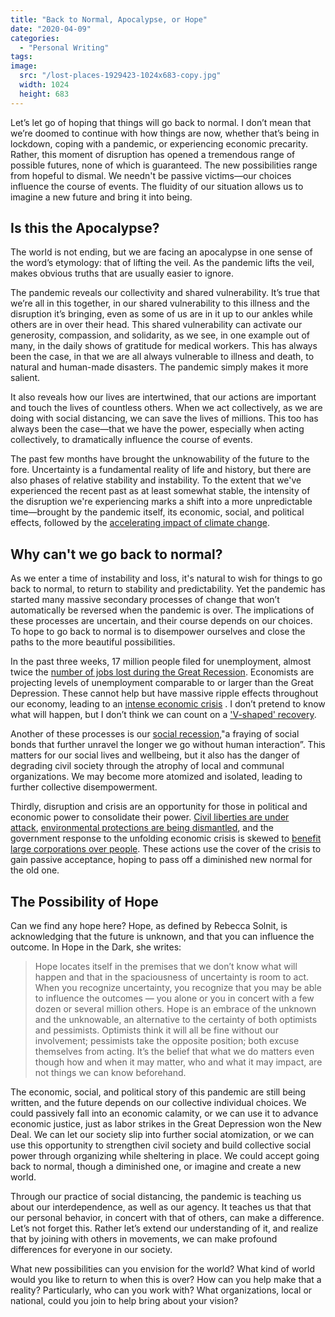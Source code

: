 ```yaml
---
title: "Back to Normal, Apocalypse, or Hope"
date: "2020-04-09"
categories: 
  - "Personal Writing"
tags: 
image: 
  src: "/lost-places-1929423-1024x683-copy.jpg"
  width: 1024
  height: 683
---
```


Let’s let go of hoping that things will go back to normal. I don’t mean that we’re doomed to continue with how things are now, whether that’s being in lockdown, coping with a pandemic, or experiencing economic precarity. Rather, this moment of disruption has opened a tremendous range of possible futures, none of which is guaranteed. The new possibilities range from hopeful to dismal. We needn't be passive victims—our choices influence the course of events. The fluidity of our situation allows us to imagine a new future and bring it into being.

## Is this the Apocalypse?

The world is not ending, but we are facing an apocalypse in one sense of the word’s etymology: that of lifting the veil. As the pandemic lifts the veil, makes obvious truths that are usually easier to ignore.

The pandemic reveals our collectivity and shared vulnerability. It’s true that we’re all in this together, in our shared vulnerability to this illness and the disruption it’s bringing, even as some of us are in it up to our ankles while others are in over their head. This shared vulnerability can activate our generosity, compassion, and solidarity, as we see, in one example out of many, in the daily shows of gratitude for medical workers. This has always been the case, in that we are all always vulnerable to illness and death, to natural and human-made disasters. The pandemic simply makes it more salient.

It also reveals how our lives are intertwined, that our actions are important and touch the lives of countless others. When we act collectively, as we are doing with social distancing, we can save the lives of millions. This too has always been the case—that we have the power, especially when acting collectively, to dramatically influence the course of events.

The past few months have brought the unknowability of the future to the fore. Uncertainty is a fundamental reality of life and history, but there are also phases of relative stability and instability. To the extent that we've experienced the recent past as at least somewhat stable, the intensity of the disruption we're experiencing marks a shift into a more unpredictable time—brought by the pandemic itself, its economic, social, and political effects, followed by the [accelerating impact of climate change](https://www.nytimes.com/2019/12/04/climate/climate-change-acceleration.html).

## Why can't we go back to normal?

As we enter a time of instability and loss, it's natural to wish for things to go back to normal, to return to stability and predictability. Yet the pandemic has started many massive secondary processes of change that won’t automatically be reversed when the pandemic is over. The implications of these processes are uncertain, and their course depends on our choices. To hope to go back to normal is to disempower ourselves and close the paths to the more beautiful possibilities.

In the past three weeks, 17 million people filed for unemployment, almost twice the [number of jobs lost during the Great Recession](https://www.theatlantic.com/politics/archive/2020/03/covid-19s-devastating-effects-jobs-and-businesses/608461/). Economists are projecting levels of unemployment comparable to or larger than the Great Depression. These cannot help but have massive ripple effects throughout our economy, leading to an [intense economic crisis](https://www.vox.com/future-perfect/2020/3/30/21184401/coronavirus-covid-19-economy-charts) . I don’t pretend to know what will happen, but I don’t think we can count on a ['V-shaped' recovery](https://www.vox.com/policy-and-politics/2020/4/9/21212743/coronavirus-economic-crash-2020-recovery-stock-market-covid-19).

Another of these processes is our [social recession](https://www.theatlantic.com/ideas/archive/2020/03/america-faces-social-recession/608548/),"a fraying of social bonds that further unravel the longer we go without human interaction”. This matters for our social lives and wellbeing, but it also has the danger of degrading civil society through the atrophy of local and communal organizations. We may become more atomized and isolated, leading to further collective disempowerment.

Thirdly, disruption and crisis are an opportunity for those in political and economic power to consolidate their power. [Civil liberties are under attack](https://www.politico.com/news/2020/03/21/doj-coronavirus-emergency-powers-140023), [environmental protections are being dismantled](https://www.vox.com/energy-and-environment/2020/4/2/21202509/trump-climate-change-fuel-economy-standards-coronavirus-pandemic-peak), and the government response to the unfolding economic crisis is skewed to [benefit large corporations over people](https://www.propublica.org/article/how-the-coronavirus-bailout-repeats-2008s-mistakes-huge-corporate-payoffs-with-little-accountability). These actions use the cover of the crisis to gain passive acceptance, hoping to pass off a diminished new normal for the old one.

## The Possibility of Hope

Can we find any hope here? Hope, as defined by Rebecca Solnit, is acknowledging that the future is unknown, and that you can influence the outcome. In Hope in the Dark, she writes:

> Hope locates itself in the premises that we don’t know what will happen and that in the spaciousness of uncertainty is room to act. When you recognize uncertainty, you recognize that you may be able to influence the outcomes — you alone or you in concert with a few dozen or several million others. Hope is an embrace of the unknown and the unknowable, an alternative to the certainty of both optimists and pessimists. Optimists think it will all be fine without our involvement; pessimists take the opposite position; both excuse themselves from acting. It’s the belief that what we do matters even though how and when it may matter, who and what it may impact, are not things we can know beforehand.

The economic, social, and political story of this pandemic are still being written, and the future depends on our collective individual choices. We could passively fall into an economic calamity, or we can use it to advance economic justice, just as labor strikes in the Great Depression won the New Deal. We can let our society slip into further social atomization, or we can use this opportunity to strengthen civil society and build collective social power through organizing while sheltering in place. We could accept going back to normal, though a diminished one, or imagine and create a new world.

Through our practice of social distancing, the pandemic is teaching us about our interdependence, as well as our agency. It teaches us that that our personal behavior, in concert with that of others, can make a difference. Let’s not forget this. Rather let’s extend our understanding of it, and realize that by joining with others in movements, we can make profound differences for everyone in our society.

What new possibilities can you envision for the world? What kind of world would you like to return to when this is over? How can you help make that a reality? Particularly, who can you work with? What organizations, local or national, could you join to help bring about your vision?
